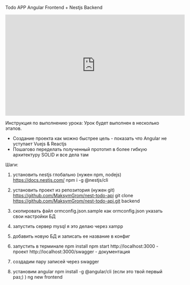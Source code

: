 Todo APP
Angular Frontend + Nestjs Backend
<iframe width="560" height="315" src="https://www.youtube.com/embed/QSb_DDaJmNM" frameborder="0" allow="accelerometer; autoplay; encrypted-media; gyroscope; picture-in-picture" allowfullscreen></iframe>

Инструкция по выполнению урока:
Урок будет выполнен в несколько этапов.
- Создание проекта как можно быстрее
 цель - показать что Angular не уступает Vuejs & Reactjs
- Пошагово переделать полученный прототип в более гибкую архитектуру
SOLID и все дела там

Шаги:
1) установить nestjs глобально (нужен npm, nodejs)
https://docs.nestjs.com/
npm i -g @nestjs/cli

2) установить проект из репозитория (нужен git)
https://github.com/MaksymGrom/nest-todo-api
git clone https://github.com/MaksymGrom/nest-todo-api.git backend

3) скопировать файл ormconfig.json.sample как ormconfig.json
указать свои настройки БД

4) запустить сервер mysql я это делаю через xampp

5) добавить новую БД и записать ее название в конфиг

6) запустить в терминале
npm install
npm start
http://localhost:3000  - проект
http://localhost:3000/swagger  - документация

7) создадим пару записей через swagger

8) установим angular 
npm install -g @angular/cli (если это твой первый раз;) )
ng new frontend
